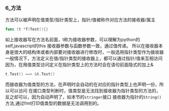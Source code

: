 ### 6_方法
方法可以被声明在值类型/指针类型上，指针/值被称作对应方法的接收器/属主
```Go
func (t *T)Test(){}
```
如上接收器写在方法名前面，t称为接收器参数，可以理解为python的self,javascript的this
接收器参数与函数参数一致，通过值传递。
所以在接收器本身是很大的结构体或者内部要对接收器进行修改时，一般选用指针类型作为接收器
一般情况下，方法定义在值/指针类型的接收器上，都可以通过指针/值来互相访问
因为，在用值类型访问定义在指针类型上的方法时会在语句前面隐式的加上&
```Go
t.Test() ==> &t.Test()
```
而接收器为值类型的方法，在声明时会自动的在对应的指针类型上也声明一份，所以可以访问
在接口类型判断时，值类型是无法找到接收器为指针类型的方法的，反之却可以，因为自动声明了，如本节的`stringer`接口
接收器为指针的`String()`方法,通过fmt打印值类型的数据是无法调用到的。

